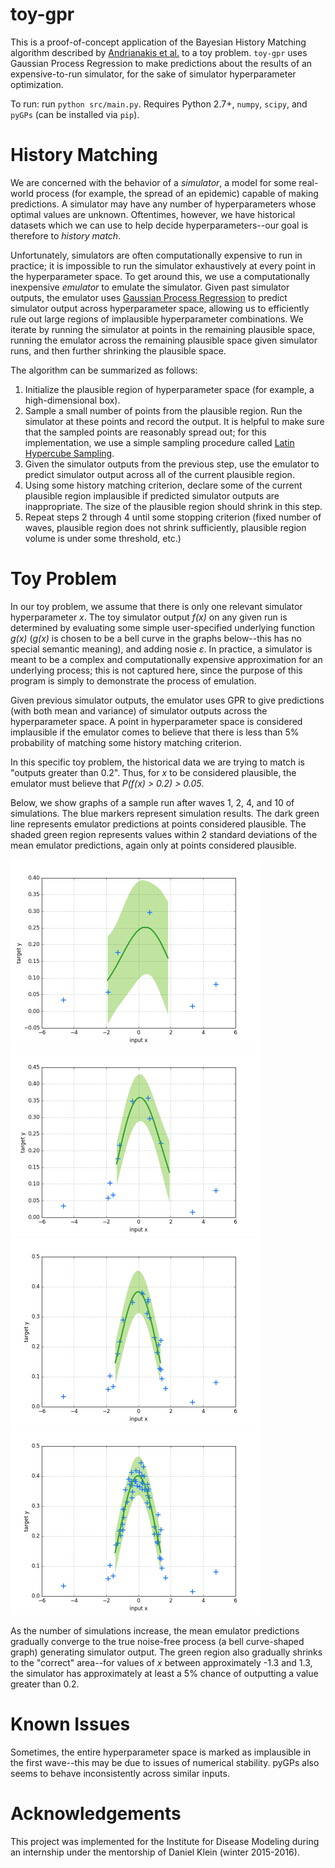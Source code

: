 # toy-gpr

This is a proof-of-concept application of the Bayesian History Matching algorithm described by [Andrianakis et al.](http://journals.plos.org/ploscompbiol/article?id=10.1371/journal.pcbi.1003968) to a toy problem. `toy-gpr` uses Gaussian Process Regression to make predictions about the results of an expensive-to-run simulator, for the sake of simulator hyperparameter optimization.

To run: run `python src/main.py`. Requires Python 2.7+, `numpy`, `scipy`, and `pyGPs` (can be installed via `pip`).

# History Matching

We are concerned with the behavior of a *simulator*, a model for some real-world process (for example, the spread of an epidemic) capable of making predictions. A simulator may have any number of hyperparameters whose optimal values are unknown. Oftentimes, however, we have historical datasets which we can use to help decide hyperparameters--our goal is therefore to *history match*.

Unfortunately, simulators are often computationally expensive to run in practice; it is impossible to run the simulator exhaustively at every point in the hyperparameter space. To get around this, we use a computationally inexpensive *emulator* to emulate the simulator. Given past simulator outputs, the emulator uses [Gaussian Process Regression](http://www.gaussianprocess.org/gpml/) to predict simulator output across hyperparameter space, allowing us to efficiently rule out large regions of implausible hyperparameter combinations. We iterate by running the simulator at points in the remaining plausible space, running the emulator across the remaining plausible space given simulator runs, and then further shrinking the plausible space. 

The algorithm can be summarized as follows:

1. Initialize the plausible region of hyperparameter space (for example, a high-dimensional box). 
2. Sample a small number of points from the plausible region. Run the simulator at these points and record the output. It is helpful to make sure that the sampled points are reasonably spread out; for this implementation, we use a simple sampling procedure called [Latin Hypercube Sampling](https://en.wikipedia.org/wiki/Latin_hypercube_sampling).
3. Given the simulator outputs from the previous step, use the emulator to predict simulator output across all of the current plausible region. 
4. Using some history matching criterion, declare some of the current plausible region implausible if predicted simulator outputs are inappropriate. The size of the plausible region should shrink in this step.
5. Repeat steps 2 through 4 until some stopping criterion (fixed number of waves, plausible region does not shrink sufficiently, plausible region volume is under some threshold, etc.)

# Toy Problem

In our toy problem, we assume that there is only one relevant simulator hyperparameter *x*. The toy simulator output *f(x)* on any given run is determined by evaluating some simple user-specified underlying function *g(x)* (*g(x)* is chosen to be a bell curve in the graphs below--this has no special semantic meaning), and adding nosie *&epsilon;*. In practice, a simulator is meant to be a complex and computationally expensive approximation for an underlying process; this is not captured here, since the purpose of this program is simply to demonstrate the process of emulation. 

Given previous simulator outputs, the emulator uses GPR to give predictions (with both mean and variance) of simulator outputs across the hyperparameter space. A point in hyperparameter space is considered implausible if the emulator comes to believe that there is less than 5% probability of matching some history matching criterion. 

In this specific toy problem, the historical data we are trying to match is "outputs greater than 0.2". Thus, for *x* to be considered plausible, the emulator must believe that *P(f(x) > 0.2) > 0.05*.

Below, we show graphs of a sample run after waves 1, 2, 4, and 10 of simulations. The blue markers represent simulation results. The dark green line represents emulator predictions at points considered plausible. The shaded green region represents values within 2 standard deviations of the mean emulator predictions, again only at points considered plausible.

<img src="/imgs/wave1.png" alt="Wave 1" width="400px"> <img src="/imgs/wave2.png" alt="Wave 2" width="400px"> 
<img src="/imgs/wave4.png" alt="Wave 4" width="400px"> <img src="/imgs/wave10.png" alt="Wave 10" width="400px"> 

As the number of simulations increase, the mean emulator predictions gradually converge to the true noise-free process (a bell curve-shaped graph) generating simulator output. The green region also gradually shrinks to the "correct" area--for values of *x* between approximately -1.3 and 1.3, the simulator has approximately at least a 5% chance of outputting a value greater than 0.2.

# Known Issues

Sometimes, the entire hyperparameter space is marked as implausible in the first wave--this may be due to issues of numerical stability. pyGPs also seems to behave inconsistently across similar inputs.

# Acknowledgements 

This project was implemented for the Institute for Disease Modeling during an internship under the mentorship of Daniel Klein (winter 2015-2016).
